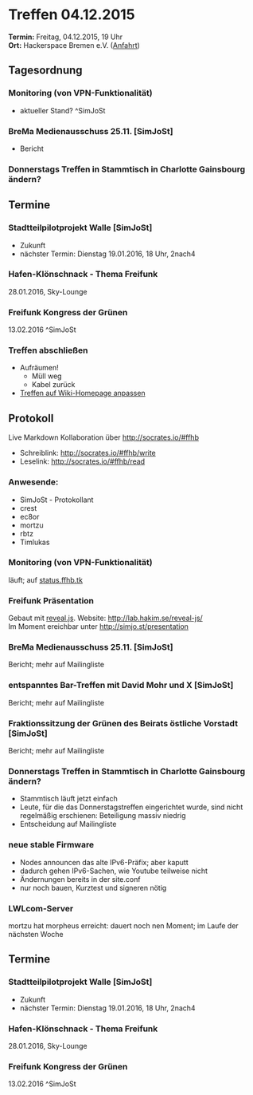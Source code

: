 # Treffen 04.12.2015
**Termin:** Freitag, 04.12.2015, 19 Uhr  
**Ort:** Hackerspace Bremen e.V. ([Anfahrt](https://www.hackerspace-bremen.de/anfahrt/))

## Tagesordnung
### Monitoring (von VPN-Funktionalität)
* aktueller Stand? ^SimJoSt

### BreMa Medienausschuss 25.11. [SimJoSt]
* Bericht

### Donnerstags Treffen in Stammtisch in Charlotte Gainsbourg ändern?

## Termine
### Stadtteilpilotprojekt Walle [SimJoSt]
* Zukunft
* nächster Termin: Dienstag 19.01.2016, 18 Uhr, 2nach4

### Hafen-Klönschnack - Thema Freifunk
28.01.2016, Sky-Lounge

### Freifunk Kongress der Grünen
13.02.2016 ^SimJoSt


### Treffen abschließen
* Aufräumen!
  * Müll weg
  * Kabel zurück
* [Treffen auf Wiki-Homepage anpassen](Home)


## Protokoll
Live Markdown Kollaboration über http://socrates.io/#ffhb
* Schreiblink: http://socrates.io/#ffhb/write
* Leselink: http://socrates.io/#ffhb/read

### Anwesende:
* SimJoSt - Protokollant
* crest
* ec8or
* mortzu
* rbtz
* Timlukas

### Monitoring (von VPN-Funktionalität)
läuft; auf [status.ffhb.tk](http://status.ffhb.tk/)

### Freifunk Präsentation
Gebaut mit [reveal.js](https://github.com/hakimel/reveal.js). Website: http://lab.hakim.se/reveal-js/  
Im Moment ereichbar unter http://simjo.st/presentation

### BreMa Medienausschuss 25.11. [SimJoSt]
Bericht; mehr auf Mailingliste

### entspanntes Bar-Treffen mit David Mohr und X [SimJoSt]
Bericht; mehr auf Mailingliste

### Fraktionssitzung der Grünen des Beirats östliche Vorstadt [SimJoSt]
Bericht; mehr auf Mailingliste

### Donnerstags Treffen in Stammtisch in Charlotte Gainsbourg ändern?
* Stammtisch läuft jetzt einfach
* Leute, für die das Donnerstagstreffen eingerichtet wurde, sind nicht regelmäßig erschienen: Beteiligung massiv niedrig
* Entscheidung auf Mailingliste

### neue stable Firmware
* Nodes announcen das alte IPv6-Präfix; aber kaputt
* dadurch gehen IPv6-Sachen, wie Youtube teilweise nicht
* Ändernungen bereits in der site.conf
* nur noch bauen, Kurztest und signeren nötig

### LWLcom-Server
mortzu hat morpheus erreicht: dauert noch nen Moment; im Laufe der nächsten Woche


## Termine
### Stadtteilpilotprojekt Walle [SimJoSt]
* Zukunft
* nächster Termin: Dienstag 19.01.2016, 18 Uhr, 2nach4

### Hafen-Klönschnack - Thema Freifunk
28.01.2016, Sky-Lounge

### Freifunk Kongress der Grünen
13.02.2016 ^SimJoSt